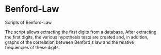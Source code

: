 # Benford-Law
Scripts of Benford-Law 

The script allows extracting the first digits from a database. After extracting the first digits, the various hypothesis tests are created and, 
in addition, graphs of the correlation between Benford's law and the relative frequencies of these digits.

